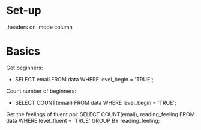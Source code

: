 # Set-up
.headers on
.mode column

# Basics
Get beginners: 
- SELECT email FROM data WHERE level_begin = 'TRUE';

Count number of beginners:
- SELECT COUNT(email) FROM data WHERE level_begin = 'TRUE';

Get the feelings of fluent ppl:
SELECT COUNT(email), reading_feeling FROM data WHERE level_fluent = 'TRUE' GROUP BY reading_feeling;